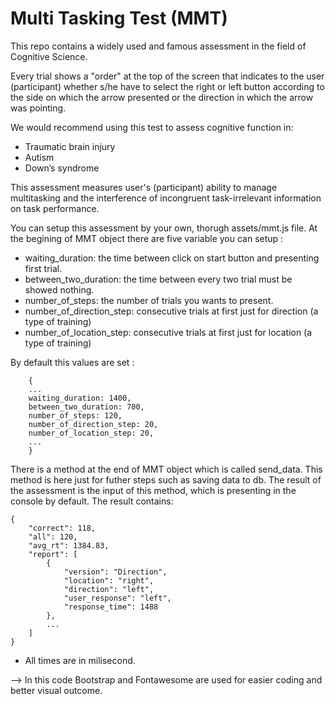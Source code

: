 # Multi Tasking Test (MMT)

This repo contains a widely used and famous assessment in the field of Cognitive Science.

Every trial shows a "order" at the top of the screen that indicates to the user (participant) whether s/he have to select the right or left button according to the side on which the arrow presented or the direction in which the arrow was pointing.


We would recommend using this test to assess cognitive function in:
- Traumatic brain injury
- Autism
- Down’s syndrome

This assessment measures user's (participant) ability to manage multitasking and the interference of incongruent task-irrelevant information on task performance.

You can setup this assessment by your own, thorugh assets/mmt.js file. 
At the begining of MMT object there are five variable you can setup : 
- waiting_duration: the time between click on start button and presenting first trial.
- between_two_duration: the time between every two trial must be showed nothing.
- number_of_steps: the number of trials you wants to present.
- number_of_direction_step: consecutive trials at first just for direction (a type of training)
- number_of_location_step: consecutive trials at first just for location (a type of training)

By default this values are set :
```
    {
    ...
    waiting_duration: 1400,
    between_two_duration: 700,
    number_of_steps: 120,
    number_of_direction_step: 20,
    number_of_location_step: 20,
    ... 
    }
```

There is a method at the end of MMT object which is called send_data. This method is here just for futher steps such as saving data to db.
The result of the assessment is the input of this method, which is presenting in the console by default.
The result contains: 
``` 
{
    "correct": 118,
    "all": 120,
    "avg_rt": 1384.83,
    "report": [
        {
            "version": "Direction",
            "location": "right",
            "direction": "left",
            "user_response": "left",
            "response_time": 1488
        },
        ...
    ]
}
```
* All times are in milisecond.  


--> In this code Bootstrap and Fontawesome are used for easier coding and better visual outcome.
